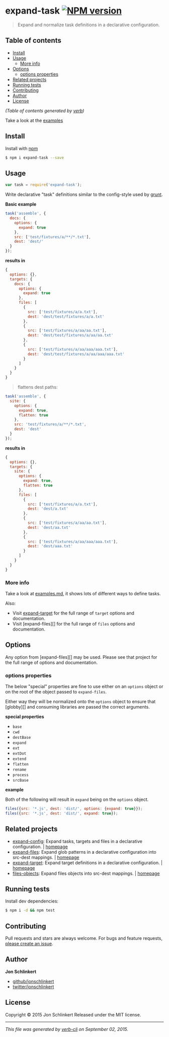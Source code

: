 # expand-task [![NPM version](https://badge.fury.io/js/expand-task.svg)](http://badge.fury.io/js/expand-task)

> Expand and normalize task definitions in a declarative configuration.

## Table of contents

<!-- toc -->

* [Install](#install)
* [Usage](#usage)
  - [More info](#more-info)
* [Options](#options)
  - [options properties](#options-properties)
* [Related projects](#related-projects)
* [Running tests](#running-tests)
* [Contributing](#contributing)
* [Author](#author)
* [License](#license)

_(Table of contents generated by [verb](https://github.com/verbose/verb))_

<!-- tocstop -->

Take a look at the [examples](./examples.md)

## Install

Install with [npm](https://www.npmjs.com/)

```sh
$ npm i expand-task --save
```

## Usage

```js
var task = require('expand-task');
```

Write declarative "task" definitions similar to the config-style used by [grunt](http://gruntjs.com/).

**Basic example**

```js
task('assemble', {
  docs: {
    options: {
      expand: true
    },
    src: ['test/fixtures/a/**/*.txt'],
    dest: 'dest/'
  }
});
```

**results in**

```js
{
  options: {},
  targets: {
    docs: {
      options: {
        expand: true
      },
      files: [
        {
          src: ['test/fixtures/a/a.txt'],
          dest: 'dest/test/fixtures/a/a.txt'
        },
        {
          src: ['test/fixtures/a/aa/aa.txt'],
          dest: 'dest/test/fixtures/a/aa/aa.txt'
        },
        {
          src: ['test/fixtures/a/aa/aaa/aaa.txt'],
          dest: 'dest/test/fixtures/a/aa/aaa/aaa.txt'
        }
      ]
    }
  }
}
```

> flattens dest paths:

```js
task('assemble', {
  site: {
    options: {
      expand: true,
      flatten: true
    },
    src: 'test/fixtures/a/**/*.txt',
    dest: 'dest'
  }
});
```

**results in**

```js
{
  options: {},
  targets: {
    site: {
      options: {
        expand: true,
        flatten: true
      },
      files: [
        {
          src: ['test/fixtures/a/a.txt'],
          dest: 'dest/a.txt'
        },
        {
          src: ['test/fixtures/a/aa/aa.txt'],
          dest: 'dest/aa.txt'
        },
        {
          src: ['test/fixtures/a/aa/aaa/aaa.txt'],
          dest: 'dest/aaa.txt'
        }
      ]
    }
  }
}
```

### More info

Take a look at [examples.md](./examples.md), it shows lots of different ways to define tasks.

Also:

* Visit [expand-target](https://github.com/jonschlinkert/expand-target) for the full range of `target` options and documentation.
* Visit [expand-files][] for the full range of `files` options and documentation.

## Options

Any option from [expand-files][] may be used. Please see that project for the full range of options and documentation.

### options properties

The below "special" properties are fine to use either on an `options` object or on the root of the object passed to `expand-files`.

Either way they will be normalized onto the `options` object to ensure that [globby][] and consuming libraries are passed the correct arguments.

**special properties**

* `base`
* `cwd`
* `destBase`
* `expand`
* `ext`
* `extDot`
* `extend`
* `flatten`
* `rename`
* `process`
* `srcBase`

**example**

Both of the following will result in `expand` being on the `options` object.

```js
files({src: '*.js', dest: 'dist/', options: {expand: true}});
files({src: '*.js', dest: 'dist/', expand: true});
```

## Related projects

* [expand-config](https://www.npmjs.com/package/expand-config): Expand tasks, targets and files in a declarative configuration. | [homepage](https://github.com/jonschlinkert/expand-config)
* [expand-files](https://www.npmjs.com/package/expand-files): Expand glob patterns in a declarative configuration into src-dest mappings. | [homepage](https://github.com/jonschlinkert/expand-files)
* [expand-target](https://www.npmjs.com/package/expand-target): Expand target definitions in a declarative configuration. | [homepage](https://github.com/jonschlinkert/expand-target)
* [files-objects](https://www.npmjs.com/package/files-objects): Expand files objects into src-dest mappings. | [homepage](https://github.com/jonschlinkert/files-objects)

## Running tests

Install dev dependencies:

```sh
$ npm i -d && npm test
```

## Contributing

Pull requests and stars are always welcome. For bugs and feature requests, [please create an issue](https://github.com/jonschlinkert/expand-task/issues/new).

## Author

**Jon Schlinkert**

+ [github/jonschlinkert](https://github.com/jonschlinkert)
+ [twitter/jonschlinkert](http://twitter.com/jonschlinkert)

## License

Copyright © 2015 Jon Schlinkert
Released under the MIT license.

***

_This file was generated by [verb-cli](https://github.com/assemble/verb-cli) on September 02, 2015._
